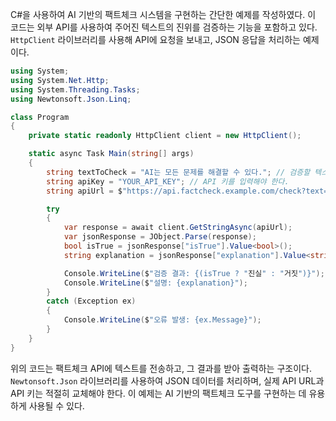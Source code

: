 C#을 사용하여 AI 기반의 팩트체크 시스템을 구현하는 간단한 예제를 작성하였다. 이 코드는 외부 API를 사용하여 주어진 텍스트의 진위를 검증하는 기능을 포함하고 있다. `HttpClient` 라이브러리를 사용해 API에 요청을 보내고, JSON 응답을 처리하는 예제이다.

```csharp
using System;
using System.Net.Http;
using System.Threading.Tasks;
using Newtonsoft.Json.Linq;

class Program
{
    private static readonly HttpClient client = new HttpClient();

    static async Task Main(string[] args)
    {
        string textToCheck = "AI는 모든 문제를 해결할 수 있다."; // 검증할 텍스트
        string apiKey = "YOUR_API_KEY"; // API 키를 입력해야 한다.
        string apiUrl = $"https://api.factcheck.example.com/check?text={Uri.EscapeDataString(textToCheck)}&apikey={apiKey}";

        try
        {
            var response = await client.GetStringAsync(apiUrl);
            var jsonResponse = JObject.Parse(response);
            bool isTrue = jsonResponse["isTrue"].Value<bool>();
            string explanation = jsonResponse["explanation"].Value<string>();

            Console.WriteLine($"검증 결과: {(isTrue ? "진실" : "거짓")}");
            Console.WriteLine($"설명: {explanation}");
        }
        catch (Exception ex)
        {
            Console.WriteLine($"오류 발생: {ex.Message}");
        }
    }
}
```

위의 코드는 팩트체크 API에 텍스트를 전송하고, 그 결과를 받아 출력하는 구조이다. `Newtonsoft.Json` 라이브러리를 사용하여 JSON 데이터를 처리하며, 실제 API URL과 API 키는 적절히 교체해야 한다. 이 예제는 AI 기반의 팩트체크 도구를 구현하는 데 유용하게 사용될 수 있다.